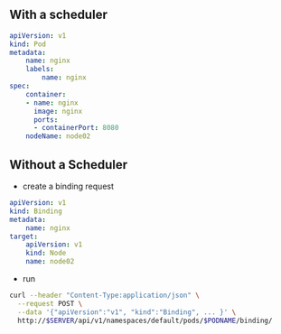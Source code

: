 ## With a scheduler

```yaml
apiVersion: v1
kind: Pod
metadata:
    name: nginx
    labels:
        name: nginx
spec:
    container:
    - name: nginx
      image: nginx
      ports:
      - containerPort: 8080
    nodeName: node02
```

## Without a Scheduler
- create a binding request
```yaml
apiVersion: v1
kind: Binding
metadata:
    name: nginx
target:
    apiVersion: v1
    kind: Node
    name: node02
```
- run
```bash
curl --header "Content-Type:application/json" \
  --request POST \
  --data '{"apiVersion":"v1", "kind":"Binding", ... }' \
  http://$SERVER/api/v1/namespaces/default/pods/$PODNAME/binding/
```